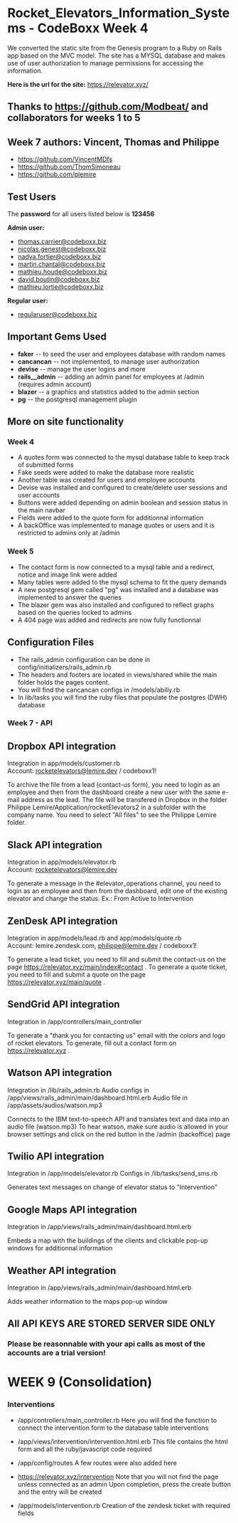 # Rocket_Elevators_Information_Systems - CodeBoxx Week 4
We converted the static site from the Genesis program to a Ruby on Rails app based on the MVC model. The site has a MYSQL database and makes use of user authorization to manage permissions for accessing the information.

**Here is the url for the site:** https://relevator.xyz/

## Thanks to https://github.com/Modbeat/ and collaborators for weeks 1 to 5

## Week 7 authors: Vincent, Thomas and Philippe
- https://github.com/VincentMDfs
- https://github.com/ThomSimoneau
- https://github.com/plemire

## Test Users
The **password** for all users listed below is **123456**

**Admin user:**
- thomas.carrier@codeboxx.biz
- nicolas.genest@codeboxx.biz
- nadya.fortier@codeboxx.biz
- martin.chantal@codeboxx.biz
- mathieu.houde@codeboxx.biz
- david.boutin@codeboxx.biz
- mathieu.lortie@codeboxx.biz

**Regular user:**
- regularuser@codeboxx.biz

## Important Gems Used
- **faker** -- to seed the user and employees database with random names
- **cancancan** -- not implemented, to manage user authorization
- **devise** -- manage the user logins and more
- **rails__admin** -- adding an admin panel for employees at /admin (requires admin account)
- **blazer** -- a graphics and statistics added to the admin section
- **pg** -- the postgresql management plugin

## More on site functionality

### Week 4
- A quotes form was connected to the mysql database table to keep track of submitted forms
- Fake seeds were added to make the database more realistic
- Another table was created for users and employee accounts
- Devise was installed and configured to create/delete user sessions and user accounts
- Buttons were added depending on admin boolean and session status in the main navbar
- Fields were added to the quote form for additionnal information
- A backOffice was implemented to manage quotes or users and it is restricted to admins only at /admin

### Week 5
- The contact form is now connected to a mysql table and a redirect, notice and image link were added
- Many tables were added to the mysql schema to fit the query demands
- A new postgresql gem called "pg" was installed and a database was implemented to answer the queries
- The blazer gem was also installed and configured to reflect graphs based on the queries locked to admins
- A 404 page was added and redirects are now fully functionnal

## Configuration Files
- The rails_admin configuration can be done in config/initializers/rails_admin.rb
- The headers and footers are located in views/shared while the main folder holds the pages content.
- You will find the cancancan configs in /models/abiliy.rb
- In lib/tasks you will find the ruby files that populate the postgres (DWH) database


### Week 7 - API

## Dropbox API integration  
Integration in app/models/customer.rb  
Account: rocketelevators@lemire.dev / codeboxx1!

To archive the file from a lead (contact-us form), you need to login as an employee and then from the dashboard create a new user with the same e-mail address as the lead.  The file will be transfered in Dropbox in the folder Philippe Lemire/Application/rocketElevators2 in a subfolder with the company name.  You need to select "All files" to see the Philippe Lemire folder.


## Slack API integration  
Integration in app/models/elevator.rb  
Account: rocketelevators@lemire.dev

To generate a message in the #elevator_operations channel, you need to login as an employee and then from the dashboard, edit one of the existing elevator and change the status.  Ex.: From Active to Intervention


## ZenDesk API integration  
Integration in app/models/lead.rb and app/models/quote.rb  
Account: lemire.zendesk.com, philippe@lemire.dev / codeboxx1!

To generate a lead ticket, you need to fill and submit the contact-us on the page https://relevator.xyz/main/index#contact .
To generate a quote ticket, you need to fill and submit a quote on the page https://relevator.xyz/main/quote .

## SendGrid API integration
Integration in /app/controllers/main_controller

To generate a "thank you for contacting us" email with the colors and logo of rocket elevators. To generate, fill out a contact form on https://relevator.xyz .

## Watson API integration
Integration in /lib/rails_admin.rb
Audio configs in /app/views/rails_admin/main/dashboard.html.erb
Audio file in /app/assets/audios/watson.mp3

Connects to the IBM text-to-speech API and translates text and data into an audio file (watson.mp3)
To hear watson, make sure audio is allowed in your browser settings and click on the red button in the /admin (backoffice) page

## Twilio API integration
Integration in /app/models/elevator.rb
Configs in /lib/tasks/send_sms.rb

Generates text messages on change of elevator status to "Intervention"

## Google Maps API integration
Integration in /app/views/rails_admin/main/dashboard.html.erb

Embeds a map with the buildings of the clients and clickable pop-up windows for additionnal information

## Weather API integration
Integration in /app/views/rails_admin/main/dashboard.html.erb

Adds weather information to the maps pop-up window

## All API KEYS ARE STORED SERVER SIDE ONLY
### Please be reasonnable with your api calls as most of the accounts are a trial version!




# WEEK 9 (Consolidation)

### Interventions

- /app/controllers/main_controller.rb
Here you will find the function to connect
the intervention form to the database table interventions

- /app/views/intervention/intervention.html.erb
This file contains the html form and all the ruby/javascript code required

- /app/config/routes
A few routes were also added here

- https://relevator.xyz/intervention
Note that you will not find the page unless connected as an admin
Upon completion, press the create button and the entry will be created

- /app/models/intervention.rb
Creation of the zendesk ticket with required fields

